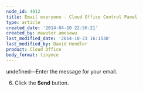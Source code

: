 ```yaml
---
node_id: 4012
title: Email everyone - Cloud Office Control Panel
type: article
created_date: '2014-04-10 22:56:21'
created_by: mawutor.amesawu
last_modified_date: '2014-10-23 16:1530'
last_modified_by: David Hendler
product: Cloud Office
body_format: tinymce
---
```


undefined&mdash;Enter the message for your email.

6.  Click the **Send** button.


